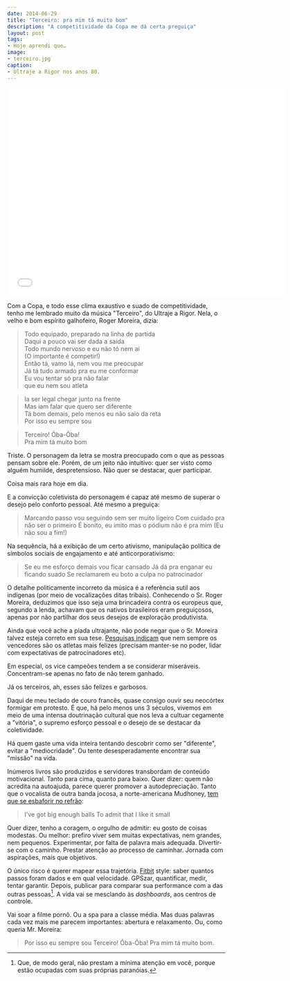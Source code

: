```yaml
---
date: 2014-06-29
title: "Terceiro: pra mim tá muito bom"
description: "A competitividade da Copa me dá certa preguiça"
layout: post
tags:
- Hoje aprendi que…
image:
- terceiro.jpg
caption:
- Ultraje a Rigor nos anos 80.
---
```




<iframe width="640" height="480" src="//www.youtube.com/embed/PQLSht1mQAU" frameborder="0" allowfullscreen></iframe>

Com a Copa, e todo esse clima exaustivo e suado de competitividade, tenho me lembrado muito da música "Terceiro", do Ultraje a Rigor. Nela, o velho e bom espírito galhofeiro, Roger Moreira, dizia:

> Todo equipado, preparado na linha de partida   
Daqui a pouco vai ser dada a saída   
Todo mundo nervoso e eu não tó nem aí   
(O importante é competir!)   
Então tá, vamo lá, nem vou me preocupar   
Já tá tudo armado pra eu me conformar   
Eu vou tentar só pra não falar   
que eu nem sou atleta

> Ia ser legal chegar junto na frente   
Mas iam falar que quero ser diferente   
Tá bom demais, pelo menos eu não saio da reta   
Por isso eu sempre sou

> Terceiro! Ôba-Ôba!   
Pra mim tá muito bom

Triste. O personagem da letra se mostra preocupado com o que as pessoas pensam sobre ele. Porém, de um jeito não intuitivo: quer ser visto como alguém humilde, despretensioso. Não quer se destacar, quer participar.

Coisa mais rara hoje em dia.

E a convicção coletivista do personagem é capaz até mesmo de superar o desejo pelo conforto pessoal. Até mesmo a preguiça:

> Marcando passo vou seguindo sem ser muito ligeiro
> Com cuidado pra não ser o primeiro
> É bonito, eu imito mas o pódium não é pra mim
> (Eu não sou a fim!)

Na sequência, há a exibição de um certo ativismo, manipulação política de símbolos sociais de engajamento e até anticorporativismo:

> Se eu me esforço demais vou ficar cansado
> Já dá pra enganar eu ficando suado
> Se reclamarem eu boto a culpa no patrocinador

O detalhe politicamente incorreto da música é a referência sutil aos indígenas (por meio de vocalizações ditas tribais). Conhecendo o Sr. Roger Moreira, deduzimos que isso seja uma brincadeira contra os europeus que, segundo a lenda, achavam que os nativos brasileiros eram preguiçosos, apenas por não partilhar dos seus desejos de exploração produtivista.

Ainda que você ache a piada ultrajante, não pode negar que o Sr. Moreira talvez esteja correto em sua tese. [Pesquisas indicam](http://blogs.scientificamerican.com/thoughtful-animal/2012/08/09/why-bronze-medalists-are-happier-than-silver-winners/) que nem sempre os vencedores são os atletas mais felizes (precisam manter-se no poder, lidar com expectativas de patrocinadores etc).

Em especial, os vice campeões tendem a se considerar miseráveis. Concentram-se apenas no fato de não terem ganhado.

Já os terceiros, ah, esses são felizes e garbosos.

Daqui de meu teclado de couro francês, quase consigo ouvir seu neocórtex formigar em protesto. É que, há pelo menos uns 3 séculos, vivemos em meio de uma intensa doutrinação cultural que nos leva a cultuar cegamente a "vitória", o supremo esforço pessoal e o desejo de se destacar da coletividade.

Há quem gaste uma vida inteira tentando descobrir como ser "diferente", evitar a "mediocridade". Ou tente desesperadamente encontrar sua "missão" na vida.

Inúmeros livros são produzidos e servidores transbordam de conteúdo motivacional. Tanto para cima, quanto para baixo. Quer dizer: quem não acredita na autoajuda, parece querer promover a autodepreciação. Tanto que o vocalista de outra banda jocosa, a norte-americana Mudhoney, [tem que se esbaforir no refrão](https://www.youtube.com/watch?v=7511NXJNV8o):

> I've got big enough balls
> To admit that I like it small

Quer dizer, tenho a coragem, o orgulho de admitir: eu gosto de coisas modestas. Ou melhor: prefiro viver sem muitas expectativas, nem grandes, nem pequenos. Experimentar, por falta de palavra mais adequada. Divertir-se com o caminho. Prestar atenção ao processo de caminhar. Jornada com aspirações, mais que objetivos.

O único risco é querer mapear essa trajetória. [Fitbit](http://www.fitbit.com/) style: saber quantos passos foram dados e em qual velocidade. GPSzar, quantificar, medir, tentar garantir. Depois, publicar para comparar sua performance com a das outras pessoas[^1]. A vida vai se mesclando às *dashboards*, aos centros de controle.

Vai soar a filme pornô. Ou a spa para a classe média. Mas duas palavras cada vez mais me parecem importantes: abertura e relaxamento. Ou, como queria Mr. Moreira:

> Por isso eu sempre sou
> Terceiro! Ôba-Ôba!
> Pra mim tá muito bom.

[^1]: Que, de modo geral, não prestam a mínima atenção em você, porque estão ocupadas com suas próprias paranóias.